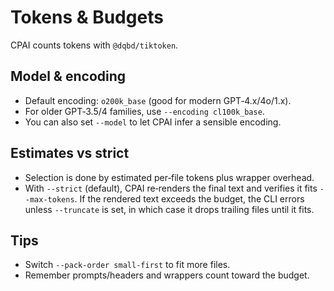 # Tokens & Budgets

CPAI counts tokens with `@dqbd/tiktoken`.

## Model & encoding

- Default encoding: `o200k_base` (good for modern GPT‑4.x/4o/1.x).
- For older GPT‑3.5/4 families, use `--encoding cl100k_base`.
- You can also set `--model` to let CPAI infer a sensible encoding.

## Estimates vs strict

- Selection is done by estimated per‑file tokens plus wrapper overhead.
- With `--strict` (default), CPAI re‑renders the final text and verifies it fits `--max-tokens`. If the rendered text exceeds the budget, the CLI errors unless `--truncate` is set, in which case it drops trailing files until it fits.

## Tips

- Switch `--pack-order small-first` to fit more files.
- Remember prompts/headers and wrappers count toward the budget.
